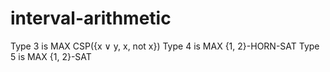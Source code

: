 # interval-arithmetic

Type 3 is MAX CSP({x ∨ y, x, not x}) 
Type 4 is MAX {1, 2}-HORN-SAT
Type 5 is MAX {1, 2}-SAT

